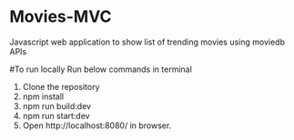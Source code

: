 # Movies-MVC
Javascript web application to show list of trending movies using moviedb APIs

#To run locally
Run below commands in terminal
1. Clone the repository
2. npm install
3. npm run build:dev
4. npm run start:dev
5. Open http://localhost:8080/ in browser.
